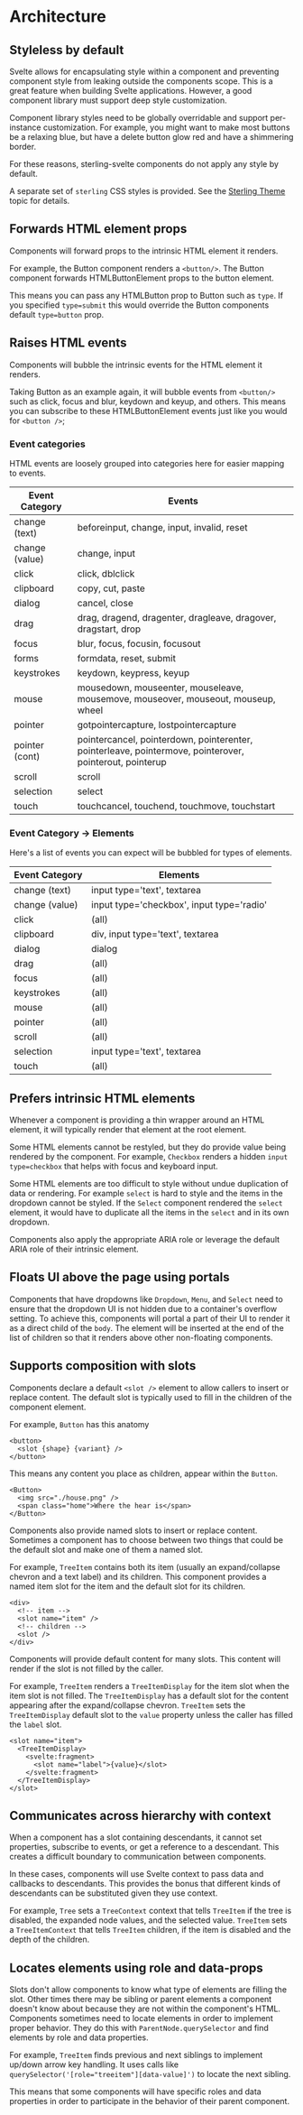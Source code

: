 # Architecture

## Styleless by default

Svelte allows for encapsulating style within a component and preventing component style from leaking outside the components scope. This is a great feature when building Svelte applications. However, a good component library must support deep style customization.

Component library styles need to be globally overridable and support per-instance customization. For example, you might want to make most buttons be a relaxing blue, but have a delete button glow red and have a shimmering border.

For these reasons, sterling-svelte components do not apply any style by default.

A separate set of `sterling` CSS styles is provided. See the [Sterling Theme](/topics/theme) topic for details.

## Forwards HTML element props

Components will forward props to the intrinsic HTML element it renders.

For example, the Button component renders a `<button/>`.
The Button component forwards HTMLButtonElement props to the button element.

This means you can pass any HTMLButton prop to Button such as `type`.
If you specified `type=submit` this would override the Button components default `type=button` prop.

## Raises HTML events

Components will bubble the intrinsic events for the HTML element it renders.

Taking Button as an example again, it will bubble events from `<button/>` such as click, focus and blur, keydown and keyup, and others. This means you can subscribe to these HTMLButtonElement events just like you would for `<button />`;

### Event categories

HTML events are loosely grouped into categories here for easier mapping to events.

| Event Category | Events                                                                                                  |
| -------------- | ------------------------------------------------------------------------------------------------------- |
| change (text)  | beforeinput, change, input, invalid, reset                                                              |
| change (value) | change, input                                                                                           |
| click          | click, dblclick                                                                                         |
| clipboard      | copy, cut, paste                                                                                        |
| dialog         | cancel, close                                                                                           |
| drag           | drag, dragend, dragenter, dragleave, dragover, dragstart, drop                                          |
| focus          | blur, focus, focusin, focusout                                                                          |
| forms          | formdata, reset, submit                                                                                 |
| keystrokes     | keydown, keypress, keyup                                                                                |
| mouse          | mousedown, mouseenter, mouseleave, mousemove, mouseover, mouseout, mouseup, wheel                       |
| pointer        | gotpointercapture, lostpointercapture                                                                   |
| pointer (cont) | pointercancel, pointerdown, pointerenter, pointerleave, pointermove, pointerover, pointerout, pointerup |
| scroll         | scroll                                                                                                  |
| selection      | select                                                                                                  |
| touch          | touchcancel, touchend, touchmove, touchstart                                                            |

### Event Category -> Elements

Here's a list of events you can expect will be bubbled for types of elements.

| Event Category | Elements                                  |
| -------------- | ----------------------------------------- |
| change (text)  | input type='text', textarea               |
| change (value) | input type='checkbox', input type='radio' |
| click          | (all)                                     |
| clipboard      | div, input type='text', textarea          |
| dialog         | dialog                                    |
| drag           | (all)                                     |
| focus          | (all)                                     |
| keystrokes     | (all)                                     |
| mouse          | (all)                                     |
| pointer        | (all)                                     |
| scroll         | (all)                                     |
| selection      | input type='text', textarea               |
| touch          | (all)                                     |

## Prefers intrinsic HTML elements

Whenever a component is providing a thin wrapper around an HTML element,
it will typically render that element at the root element.

Some HTML elements cannot be restyled, but they do provide value being rendered by the component.
For example, `Checkbox` renders a hidden `input type=checkbox` that helps with focus and keyboard input.

Some HTML elements are too difficult to style without undue duplication of data or rendering.
For example `select` is hard to style and the items in the dropdown cannot be styled.
If the `Select` component rendered the `select` element, it would have to duplicate all the items in the `select`
and in its own dropdown.

Components also apply the appropriate ARIA role or leverage the default ARIA role of their intrinsic element.

## Floats UI above the page using portals

Components that have dropdowns like `Dropdown`, `Menu`, and `Select` need to ensure that the dropdown UI is not
hidden due to a container's overflow setting. To achieve this, components will portal a part of their UI to
render it as a direct child of the `body`. The element will be inserted at the end of the list of children so that
it renders above other non-floating components.

## Supports composition with slots

Components declare a default `<slot />` element to allow callers to insert or replace content.
The default slot is typically used to fill in the children of the component element.

For example, `Button` has this anatomy

```svelte
<button>
  <slot {shape} {variant} />
</button>
```

This means any content you place as children, appear within the `Button`.

```svelte
<Button>
  <img src="./house.png" />
  <span class="home">Where the hear is</span>
</Button>
```

Components also provide named slots to insert or replace content.
Sometimes a component has to choose between two things that could be the default slot and make one of them a named slot.

For example, `TreeItem` contains both its item (usually an expand/collapse chevron and a text label) and its children.
This component provides a named item slot for the item and the default slot for its children.

```svelte
<div>
  <!-- item -->
  <slot name="item" />
  <!-- children -->
  <slot />
</div>
```

Components will provide default content for many slots.
This content will render if the slot is not filled by the caller.

For example, `TreeItem` renders a `TreeItemDisplay` for the item slot when the item slot is not filled.
The `TreeItemDisplay` has a default slot for the content appearing after the expand/collapse chevron.
`TreeItem` sets the `TreeItemDisplay` default slot to the `value` property unless the caller has filled the `label` slot.

```svelte
<slot name="item">
  <TreeItemDisplay>
    <svelte:fragment>
      <slot name="label">{value}</slot>
    </svelte:fragment>
  </TreeItemDisplay>
</slot>
```

## Communicates across hierarchy with context

When a component has a slot containing descendants, it cannot set properties, subscribe to events, or get a reference to
a descendant. This creates a difficult boundary to communication between components.

In these cases, components will use Svelte context to pass data and callbacks to descendants.
This provides the bonus that different kinds of descendants can be substituted given they use context.

For example, `Tree` sets a `TreeContext` context that tells `TreeItem` if the tree is disabled, the expanded node values,
and the selected value. `TreeItem` sets a `TreeItemContext` that tells `TreeItem` children, if the item is disabled and
the depth of the children.

## Locates elements using role and data-props

Slots don't allow components to know what type of elements are filling the slot.
Other times there may be sibling or parent elements a component doesn't know about because they are not within
the component's HTML.
Components sometimes need to locate elements in order to implement proper behavior.
They do this with `ParentNode.querySelector` and find elements by role and data properties.

For example, `TreeItem` finds previous and next siblings to implement up/down arrow key handling.
It uses calls like `querySelector('[role="treeitem"][data-value]')` to locate the next sibling.

This means that some components will have specific roles and data properties in order to participate in the behavior
of their parent component.
